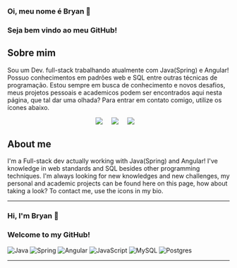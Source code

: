 ### Oi, meu nome é Bryan 👋
### Seja bem vindo ao meu GitHub!
<h2> Sobre mim </h2>
<p> Sou um Dev. full-stack trabalhando atualmente com Java(Spring) e Angular! Possuo conhecimentos em padrões web e SQL entre outras técnicas de programação.
Estou sempre em busca de conhecimento e novos desafios, meus projetos pessoais e academicos podem ser encontrados aqui nesta página, que tal dar uma olhada? Para entrar em contato comigo, utilize os ícones abaixo. </p>

<div align ="center">
  <p>
      <a target="_blank"href="https://linkedin.com/in/bryan-william-866482232/"><img src="https://img.shields.io/badge/linkedin-%230077B5.svg?&style=for-the-badge&logo=linkedin&logoColor=white" /></a>&nbsp;&nbsp;&nbsp;&nbsp;
      <a target="_blank"href="mailto:bryanwac@gmail.com?subject=Hello%20Ileri,%20From%20Github"><img src="https://img.shields.io/badge/Gmail-D14836?style=for-the-badge&logo=gmail&logoColor=white" /></a>&nbsp;&nbsp;&nbsp;&nbsp;
      <a target="_blank"href="https://twitter.com/bryxnwill"><img src="https://img.shields.io/badge/twitter-%231DA1F2.svg?&style=for-the-badge&logo=twitter&logoColor=white" /></a>&nbsp;&nbsp;&nbsp;&nbsp;
  </p>
</div>
 <h2> About me </h2>
<p> I'm a Full-stack dev actually working with Java(Spring) and Angular! I've knowledge in web standards and SQL besides other programming techniques. I'm always   looking for new knowledges and new challenges, my personal and academic projects can be found here on this page, how about taking a look? To contact me, use the      icons in my bio. </p>

-----------------------------------
### Hi, I'm Bryan 👋
### Welcome to my GitHub!

![Java](https://img.shields.io/badge/java-%23ED8B00.svg?style=for-the-badge&logo=java&logoColor=white) ![Spring](https://img.shields.io/badge/spring-%236DB33F.svg?style=for-the-badge&logo=spring&logoColor=white) ![Angular](https://img.shields.io/badge/angular-%23DD0031.svg?style=for-the-badge&logo=angular&logoColor=white) ![JavaScript](https://img.shields.io/badge/javascript-%23323330.svg?style=for-the-badge&logo=javascript&logoColor=%23F7DF1E) ![MySQL](https://img.shields.io/badge/mysql-%2300f.svg?style=for-the-badge&logo=mysql&logoColor=white) ![Postgres](https://img.shields.io/badge/postgres-%23316192.svg?style=for-the-badge&logo=postgresql&logoColor=white)

-----------------------------------
  

